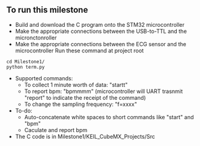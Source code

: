 ## To run this milestone
- Build and download the C program onto the STM32 microcontroller
- Make the appropriate connections between the USB-to-TTL and the micronctonroller 
- Make the appropriate connections between the ECG sensor and the microcontroller
Run these command at project root
```shell
cd Milestone1/
python term.py
```
- Supported commands: 
    - To collect 1 minute worth of data: "startt"
    - To report bpm: "bpmmmm" (microcontroller will UART trasnmit "report" to indicate the receipt of the command)
    - To change the sampling frequency: "f=xxxx"
- To-do: 
    - Auto-concatenate white spaces to short commands like "start" and "bpm" 
    - Caculate and report bpm
- The C code is in Milestone1/KEIL_CubeMX_Projects/Src
